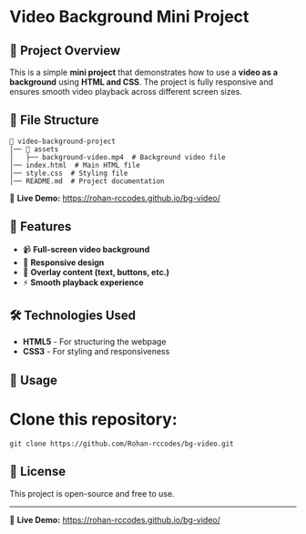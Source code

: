 # Video Background Mini Project

## 🚀 Project Overview
This is a simple **mini project** that demonstrates how to use a **video as a background** using **HTML and CSS**. The project is fully responsive and ensures smooth video playback across different screen sizes.

## 📂 File Structure
```
📁 video-background-project
│── 📁 assets
│   ├── background-video.mp4  # Background video file
│── index.html  # Main HTML file
│── style.css  # Styling file
│── README.md  # Project documentation
```
🔗 **Live Demo:** https://rohan-rccodes.github.io/bg-video/

## 🌟 Features
- 📹 **Full-screen video background**
- 📱 **Responsive design**
- 🎨 **Overlay content (text, buttons, etc.)**
- ⚡ **Smooth playback experience**

## 🛠️ Technologies Used
- **HTML5** - For structuring the webpage
- **CSS3** - For styling and responsiveness

## 📜 Usage
# Clone this repository:
   ```
   git clone https://github.com/Rohan-rccodes/bg-video.git
   ```
## 📌 License
This project is open-source and free to use.

---
🔗 **Live Demo:** https://rohan-rccodes.github.io/bg-video/
